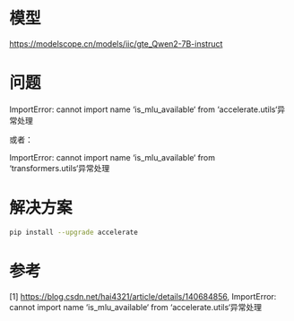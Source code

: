# 模型

https://modelscope.cn/models/iic/gte_Qwen2-7B-instruct

# 问题

ImportError: cannot import name ‘is_mlu_available‘ from ‘accelerate.utils‘异常处理

或者：

ImportError: cannot import name ‘is_mlu_available‘ from ‘transformers.utils‘异常处理

# 解决方案

```bash
pip install --upgrade accelerate
```

# 参考

[1] https://blog.csdn.net/hai4321/article/details/140684856, ImportError: cannot import name ‘is_mlu_available‘ from ‘accelerate.utils‘异常处理
